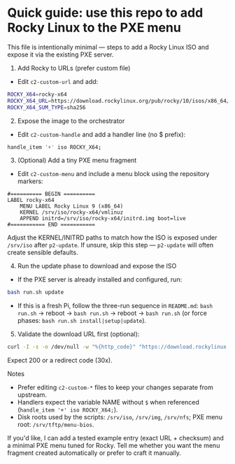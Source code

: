 # Quick guide: use this repo to add Rocky Linux to the PXE menu

This file is intentionally minimal — steps to add a Rocky Linux ISO and expose it via the existing PXE server.

1. Add Rocky to URLs (prefer custom file)

- Edit `c2-custom-url` and add:

```bash
ROCKY_X64=rocky-x64
ROCKY_X64_URL=https://download.rockylinux.org/pub/rocky/10/isos/x86_64/Rocky-10.0-x86_64-minimal.iso
ROCKY_X64_SUM_TYPE=sha256
```

2. Expose the image to the orchestrator

- Edit `c2-custom-handle` and add a handler line (no $ prefix):

```bash
handle_item '+' iso ROCKY_X64;
```

3. (Optional) Add a tiny PXE menu fragment

- Edit `c2-custom-menu` and include a menu block using the repository markers:

```
#========== BEGIN ==========
LABEL rocky-x64
    MENU LABEL Rocky Linux 9 (x86_64)
    KERNEL /srv/iso/rocky-x64/vmlinuz
    APPEND initrd=/srv/iso/rocky-x64/initrd.img boot=live
#=========== END ===========
```

Adjust the KERNEL/INITRD paths to match how the ISO is exposed under `/srv/iso` after `p2-update`. If unsure, skip this step — `p2-update` will often create sensible defaults.

4. Run the update phase to download and expose the ISO

- If the PXE server is already installed and configured, run:

```bash
bash run.sh update
```

- If this is a fresh Pi, follow the three-run sequence in `README.md`: `bash run.sh` → reboot → `bash run.sh` → reboot → `bash run.sh` (or force phases: `bash run.sh install|setup|update`).

5. Validate the download URL first (optional):

```bash
curl -I -s -o /dev/null -w "%{http_code}" "https://download.rockylinux.org/pub/rocky/9/isos/x86_64/Rocky-9.4-x86_64-minimal.iso"
```

Expect 200 or a redirect code (30x).

Notes

- Prefer editing `c2-custom-*` files to keep your changes separate from upstream.
- Handlers expect the variable NAME without `$` when referenced (`handle_item '+' iso ROCKY_X64;`).
- Disk roots used by the scripts: `/srv/iso`, `/srv/img`, `/srv/nfs`; PXE menu root: `/srv/tftp/menu-bios`.

If you'd like, I can add a tested example entry (exact URL + checksum) and a minimal PXE menu tuned for Rocky. Tell me whether you want the menu fragment created automatically or prefer to craft it manually.
